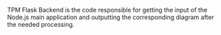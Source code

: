 TPM Flask Backend is the code responsible for getting the input of the Node.js main application and outputting the corresponding diagram after the needed processing.
